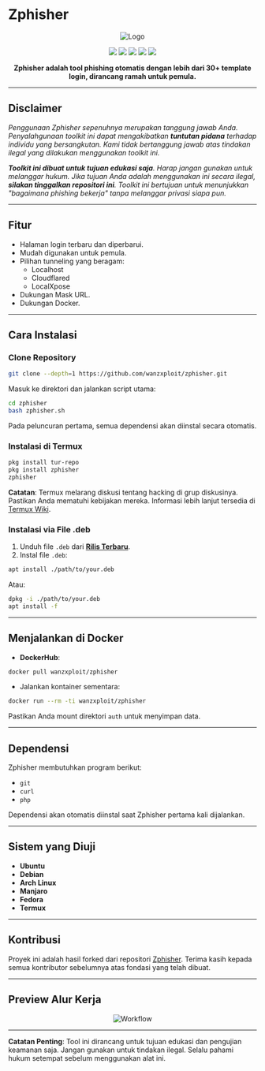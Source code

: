 # Zphisher

<p align="center">
  <img src="https://raw.githubusercontent.com/wanzxploit/IP-LOC/refs/heads/main/logo.png" alt="Logo">
</p>

<p align="center">
  <img src="https://img.shields.io/badge/Version-2.3.5-green?style=for-the-badge">
  <img src="https://img.shields.io/github/license/wanzxploit/zphisher?style=for-the-badge">
  <img src="https://img.shields.io/github/stars/wanzxploit/zphisher?style=for-the-badge">
  <img src="https://img.shields.io/github/issues/wanzxploit/zphisher?color=red&style=for-the-badge">
  <img src="https://img.shields.io/github/forks/wanzxploit/zphisher?color=teal&style=for-the-badge">
</p>

<p align="center">
  <b>Zphisher adalah tool phishing otomatis dengan lebih dari 30+ template login, dirancang ramah untuk pemula.</b>
</p>

---

## Disclaimer

<i>Penggunaan Zphisher sepenuhnya merupakan tanggung jawab Anda. Penyalahgunaan toolkit ini dapat mengakibatkan <b>tuntutan pidana</b> terhadap individu yang bersangkutan. Kami tidak bertanggung jawab atas tindakan ilegal yang dilakukan menggunakan toolkit ini.

<b>Toolkit ini dibuat untuk tujuan edukasi saja</b>. Harap jangan gunakan untuk melanggar hukum. Jika tujuan Anda adalah menggunakan ini secara ilegal, <b>silakan tinggalkan repositori ini</b>. Toolkit ini bertujuan untuk menunjukkan "bagaimana phishing bekerja" tanpa melanggar privasi siapa pun.</i>

---

## Fitur

- Halaman login terbaru dan diperbarui.
- Mudah digunakan untuk pemula.
- Pilihan tunneling yang beragam:
  - Localhost
  - Cloudflared
  - LocalXpose
- Dukungan Mask URL.
- Dukungan Docker.

---

## Cara Instalasi

### Clone Repository
```bash
git clone --depth=1 https://github.com/wanzxploit/zphisher.git
```

Masuk ke direktori dan jalankan script utama:
```bash
cd zphisher
bash zphisher.sh
```

Pada peluncuran pertama, semua dependensi akan diinstal secara otomatis.

### Instalasi di Termux
```bash
pkg install tur-repo
pkg install zphisher
zphisher
```

**Catatan**: Termux melarang diskusi tentang hacking di grup diskusinya. Pastikan Anda mematuhi kebijakan mereka. Informasi lebih lanjut tersedia di [Termux Wiki](https://wiki.termux.com/wiki/Hacking).

### Instalasi via File .deb

1. Unduh file `.deb` dari [**Rilis Terbaru**](https://github.com/wanzxploit/zphisher/releases/latest).
2. Instal file `.deb`:
```bash
apt install ./path/to/your.deb
```

Atau:
```bash
dpkg -i ./path/to/your.deb
apt install -f
```

---

## Menjalankan di Docker

- **DockerHub**:
```bash
docker pull wanzxploit/zphisher
```

- Jalankan kontainer sementara:
```bash
docker run --rm -ti wanzxploit/zphisher
```
Pastikan Anda mount direktori `auth` untuk menyimpan data.

---

## Dependensi

Zphisher membutuhkan program berikut:
- `git`
- `curl`
- `php`

Dependensi akan otomatis diinstal saat Zphisher pertama kali dijalankan.

---

## Sistem yang Diuji

- **Ubuntu**
- **Debian**
- **Arch Linux**
- **Manjaro**
- **Fedora**
- **Termux**

---

## Kontribusi

Proyek ini adalah hasil forked dari repositori [Zphisher](https://github.com/htr-tech/zphisher). Terima kasih kepada semua kontributor sebelumnya atas fondasi yang telah dibuat.

---

## Preview Alur Kerja

<p align="center">
  <img src="https://raw.githubusercontent.com/wanzxploit/IP-LOC/refs/heads/main/workflow.gif" alt="Workflow">
</p>

---

**Catatan Penting**: Tool ini dirancang untuk tujuan edukasi dan pengujian keamanan saja. Jangan gunakan untuk tindakan ilegal. Selalu pahami hukum setempat sebelum menggunakan alat ini.
